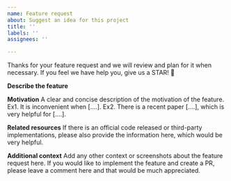 ```yaml
---
name: Feature request
about: Suggest an idea for this project
title: ''
labels: ''
assignees: ''

---
```


Thanks for your feature request and we will review and plan for it when necessary.
If you feel we have help you, give us a STAR! :star2:

**Describe the feature**

**Motivation**
A clear and concise description of the motivation of the feature.
Ex1. It is inconvenient when [....].
Ex2. There is a recent paper [....], which is very helpful for [....].

**Related resources**
If there is an official code released or third-party implementations, please also provide the information here, which would be very helpful.

**Additional context**
Add any other context or screenshots about the feature request here.
If you would like to implement the feature and create a PR, please leave a comment here and that would be much appreciated.

